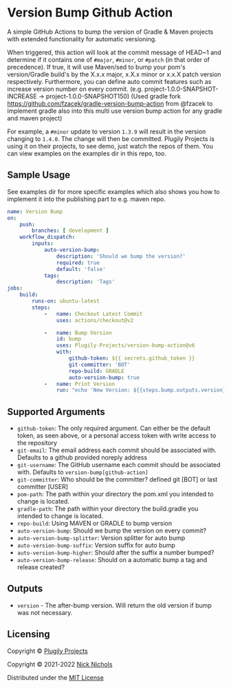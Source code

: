 # Version Bump Github Action

A simple GitHub Actions to bump the version of Gradle & Maven projects with extended functionality for automatic versioning.

When triggered, this action will look at the commit message of HEAD~1 and determine if it contains one
of `#major`, `#minor`, or `#patch` (in that order of precedence).
If true, it will use Maven/sed to bump your pom's version/Gradle build's by the X.x.x major, x.X.x minor or x.x.X patch
version respectively.
Furthermore, you can define auto commit features such as increase version number on every commit. (e.g.
project-1.0.0-SNAPSHOT-INCREASE -> project-1.0.0-SNAPSHOT150)
(Used gradle fork https://github.com/fzacek/gradle-version-bump-action from @fzacek to implement gradle also into this
multi use version bump action for any gradle and maven project)

For example, a `#minor` update to version `1.3.9` will result in the version changing to `1.4.0`.
The change will then be committed. Plugily Projects is using it on their projects, to see demo, just watch the repos of
them. You can view examples on the examples dir in this repo, too. 

## Sample Usage
See examples dir for more specific examples which also shows you how to implement it into the publishing part to e.g. maven repo. 
```yaml
name: Version Bump
on:
    push:
        branches: [ development ]
    workflow_dispatch:
        inputs:
            auto-version-bump:
                description: 'Should we bump the version?'
                required: true
                default: 'false'
            tags:
                description: 'Tags'
jobs:
    build:
        runs-on: ubuntu-latest
        steps:
            -   name: Checkout Latest Commit
                uses: actions/checkout@v2

            -   name: Bump Version
                id: bump
                uses: Plugily-Projects/version-bump-action@v6
                with:
                    github-token: ${{ secrets.github_token }}
                    git-committer: 'BOT'
                    repo-build: GRADLE
                    auto-version-bump: true
            -   name: Print Version
                run: "echo 'New Version: ${{steps.bump.outputs.version}}'"
```

## Supported Arguments

* `github-token`: The only required argument. Can either be the default token, as seen above, or a personal access token
  with write access to the repository
* `git-email`: The email address each commit should be associated with. Defaults to a github provided noreply address
* `git-username`: The GitHub username each commit should be associated with. Defaults to `version-bump[github-action]`
* `git-committer`: Who should be the committer? defined git [BOT] or last committer [USER]
* `pom-path`: The path within your directory the pom.xml you intended to change is located.
* `gradle-path`: The path within your directory the build.gradle you intended to change is located.
* `repo-build`: Using MAVEN or GRADLE to bump version
* `auto-version-bump`: Should we bump the version on every commit?
* `auto-version-bump-splitter`: Version splitter for auto bump
* `auto-version-bump-suffix`: Version suffix for auto bump
* `auto-version-bump-higher`: Should after the suffix a number bumped?
* `auto-version-bump-release`: Should on a automatic bump a tag and release created?

## Outputs

* `version` - The after-bump version. Will return the old version if bump was not necessary.

## Licensing

Copyright © [Plugily Projects](https://plugily.xyz)

Copyright © 2021-2022 [Nick Nichols](https://nnichols.github.io/)

Distributed under the [MIT License](https://github.com/nnichols/maven-version-bump-action/blob/master/LICENSE)
